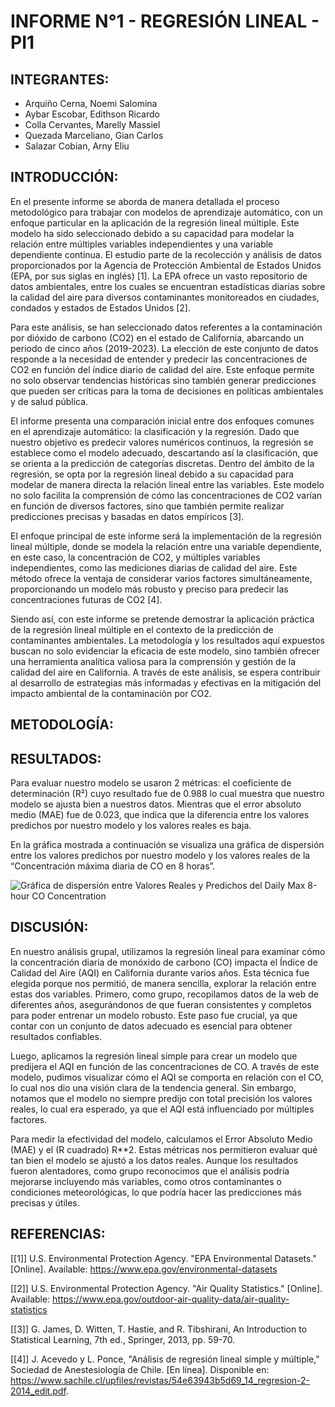 # INFORME N°1 - REGRESIÓN LINEAL - PI1

## INTEGRANTES: 
- Arquiño Cerna, Noemi Salomina
- Aybar Escobar, Edithson Ricardo
- Colla Cervantes, Marelly Massiel
- Quezada Marceliano, Gian Carlos
- Salazar Cobian, Arny Eliu

## INTRODUCCIÓN: 
En el presente informe se aborda de manera detallada el proceso metodológico para trabajar con modelos de aprendizaje automático, con un enfoque particular en la aplicación de la regresión lineal múltiple. Este modelo ha sido seleccionado debido a su capacidad para modelar la relación entre múltiples variables independientes y una variable dependiente continua. El estudio parte de la recolección y análisis de datos proporcionados por la Agencia de Protección Ambiental de Estados Unidos (EPA, por sus siglas en inglés) [1]. La EPA ofrece un vasto repositorio de datos ambientales, entre los cuales se encuentran estadísticas diarias sobre la calidad del aire para diversos contaminantes monitoreados en ciudades, condados y estados de Estados Unidos [2].

Para este análisis, se han seleccionado datos referentes a la contaminación por dióxido de carbono (CO2) en el estado de California, abarcando un periodo de cinco años (2019-2023). La elección de este conjunto de datos responde a la necesidad de entender y predecir las concentraciones de CO2 en función del índice diario de calidad del aire. Este enfoque permite no solo observar tendencias históricas sino también generar predicciones que pueden ser críticas para la toma de decisiones en políticas ambientales y de salud pública.

El informe presenta una comparación inicial entre dos enfoques comunes en el aprendizaje automático: la clasificación y la regresión. Dado que nuestro objetivo es predecir valores numéricos continuos, la regresión se establece como el modelo adecuado, descartando así la clasificación, que se orienta a la predicción de categorías discretas. Dentro del ámbito de la regresión, se opta por la regresión lineal debido a su capacidad para modelar de manera directa la relación lineal entre las variables. Este modelo no solo facilita la comprensión de cómo las concentraciones de CO2 varían en función de diversos factores, sino que también permite realizar predicciones precisas y basadas en datos empíricos [3]. 

El enfoque principal de este informe será la implementación de la regresión lineal múltiple, donde se modela la relación entre una variable dependiente, en este caso, la concentración de CO2, y múltiples variables independientes, como las mediciones diarias de calidad del aire. Este método ofrece la ventaja de considerar varios factores simultáneamente, proporcionando un modelo más robusto y preciso para predecir las concentraciones futuras de CO2 [4]. 

Siendo así, con este informe se pretende demostrar la aplicación práctica de la regresión lineal múltiple en el contexto de la predicción de contaminantes ambientales. La metodología y los resultados aquí expuestos buscan no solo evidenciar la eficacia de este modelo, sino también ofrecer una herramienta analítica valiosa para la comprensión y gestión de la calidad del aire en California. A través de este análisis, se espera contribuir al desarrollo de estrategias más informadas y efectivas en la mitigación del impacto ambiental de la contaminación por CO2.


## METODOLOGÍA:

## RESULTADOS:
Para evaluar nuestro modelo se usaron 2 métricas: el coeficiente de determinación (R²) cuyo resultado fue de 0.988 lo cual muestra que nuestro modelo se ajusta bien a nuestros datos. Mientras que el error absoluto medio (MAE) fue de 0.023, que indica que la diferencia entre los valores predichos por nuestro modelo y los valores reales es baja. 

En la gráfica mostrada a continuación se visualiza una gráfica de dispersión entre los valores predichos por nuestro modelo y los valores reales de la “Concentración máxima diaria de CO en 8 horas”.

![Gráfica de dispersión entre Valores Reales y Predichos del Daily Max 8-hour CO Concentration](https://github.com/user-attachments/assets/ca62e15d-c582-452b-b4e0-e610fb4ae755)

## DISCUSIÓN:
En nuestro análisis grupal, utilizamos la regresión lineal para examinar cómo la concentración diaria de monóxido de carbono (CO) impacta el Índice de Calidad del Aire (AQI) en California durante varios años. Esta técnica fue elegida porque nos permitió, de manera sencilla, explorar la relación entre estas dos variables.
Primero, como grupo, recopilamos datos de la web de diferentes años, asegurándonos de que fueran consistentes y completos para poder entrenar un modelo robusto. Este paso fue crucial, ya que contar con un conjunto de datos adecuado es esencial para obtener resultados confiables.

Luego, aplicamos la regresión lineal simple para crear un modelo que predijera el AQI en función de las concentraciones de CO. A través de este modelo, pudimos visualizar cómo el AQI se comporta en relación con el CO, lo cual nos dio una visión clara de la tendencia general. Sin embargo, notamos que el modelo no siempre predijo con total precisión los valores reales, lo cual era esperado, ya que el AQI está influenciado por múltiples factores.

Para medir la efectividad del modelo, calculamos el Error Absoluto Medio (MAE) y el (R cuadrado) R**2. Estas métricas nos permitieron evaluar qué tan bien el modelo se ajustó a los datos reales. Aunque los resultados fueron alentadores, como grupo reconocimos que el análisis podría mejorarse incluyendo más variables, como otros contaminantes o condiciones meteorológicas, lo que podría hacer las predicciones más precisas y útiles.

## REFERENCIAS:
[[1]] U.S. Environmental Protection Agency. "EPA Environmental Datasets." [Online]. Available: https://www.epa.gov/environmental-datasets

[[2]] U.S. Environmental Protection Agency. "Air Quality Statistics." [Online]. Available: https://www.epa.gov/outdoor-air-quality-data/air-quality-statistics

[[3]] G. James, D. Witten, T. Hastie, and R. Tibshirani, An Introduction to Statistical Learning, 7th ed., Springer, 2013, pp. 59-70.

[[4]] J. Acevedo y L. Ponce, "Análisis de regresión lineal simple y múltiple," Sociedad de Anestesiología de Chile. [En línea]. Disponible en: https://www.sachile.cl/upfiles/revistas/54e63943b5d69_14_regresion-2-2014_edit.pdf.





